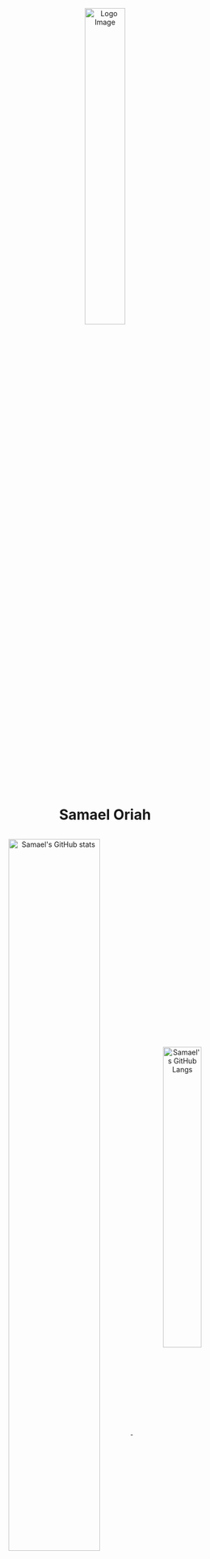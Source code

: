 <p align="center">
  <img src=Test(1).png alt="Logo Image" width="40%"/>
</p>
<h1 align="center" style="margin: 0 auto 0 auto;">Samael Oriah</h1>
<br/>
<p align="center">
<a href="https://github.com/SamaelOriah">
  <img width="60%" align="center" src="https://github-readme-stats.vercel.app/api?username=SamaelOriah&show_icons=true&card_width=200&text_color=ffffff&icon_color=00ffff&bg_color=1c1917&title_color=00ffff" alt="Samael's GitHub stats"/>
</a>
<a href="https://github.com/SamaelOriah">
  <img width="39%" align="center" src="https://github-readme-stats.vercel.app/api/top-langs?username=SamaelOriah&layout=compact&langs_count=8&card_width=100&text_color=ffffff&bg_color=1c1917&title_color=00ffff" alt="Samael's GitHub Langs" />
</a>
</p>

